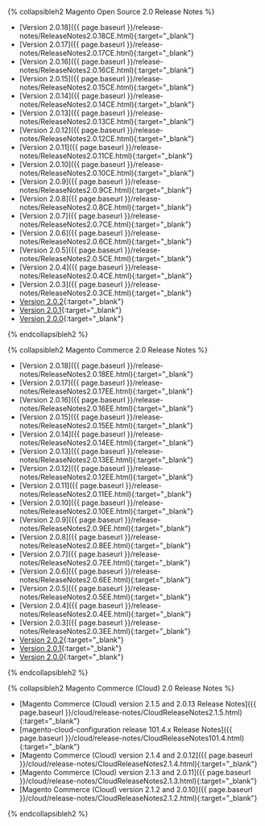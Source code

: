 
{% collapsibleh2 Magento Open Source 2.0 Release Notes %}

*  [Version 2.0.18]({{ page.baseurl }}/release-notes/ReleaseNotes2.0.18CE.html){:target="_blank"}
*  [Version 2.0.17]({{ page.baseurl }}/release-notes/ReleaseNotes2.0.17CE.html){:target="_blank"}
*  [Version 2.0.16]({{ page.baseurl }}/release-notes/ReleaseNotes2.0.16CE.html){:target="_blank"}
*  [Version 2.0.15]({{ page.baseurl }}/release-notes/ReleaseNotes2.0.15CE.html){:target="_blank"}
*  [Version 2.0.14]({{ page.baseurl }}/release-notes/ReleaseNotes2.0.14CE.html){:target="_blank"}
*  [Version 2.0.13]({{ page.baseurl }}/release-notes/ReleaseNotes2.0.13CE.html){:target="_blank"}
*  [Version 2.0.12]({{ page.baseurl }}/release-notes/ReleaseNotes2.0.12CE.html){:target="_blank"}
*  [Version 2.0.11]({{ page.baseurl }}/release-notes/ReleaseNotes2.0.11CE.html){:target="_blank"}
*  [Version 2.0.10]({{ page.baseurl }}/release-notes/ReleaseNotes2.0.10CE.html){:target="_blank"}
*  [Version 2.0.9]({{ page.baseurl }}/release-notes/ReleaseNotes2.0.9CE.html){:target="_blank"}
*  [Version 2.0.8]({{ page.baseurl }}/release-notes/ReleaseNotes2.0.8CE.html){:target="_blank"}
*  [Version 2.0.7]({{ page.baseurl }}/release-notes/ReleaseNotes2.0.7CE.html){:target="_blank"}
*  [Version 2.0.6]({{ page.baseurl }}/release-notes/ReleaseNotes2.0.6CE.html){:target="_blank"}
*  [Version 2.0.5]({{ page.baseurl }}/release-notes/ReleaseNotes2.0.5CE.html){:target="_blank"}
*  [Version 2.0.4]({{ page.baseurl }}/release-notes/ReleaseNotes2.0.4CE.html){:target="_blank"}
*  [Version 2.0.3]({{ page.baseurl }}/release-notes/ReleaseNotes2.0.3CE.html){:target="_blank"}
*  [Version 2.0.2](http://docs.magento.com/m2/ce/user_guide/magento/release-notes-ce-2.0.2.html){:target="_blank"}
*  [Version 2.0.1](http://docs.magento.com/m2/ce/user_guide/magento/release-notes-ce-2.0.1.html){:target="_blank"}
*  [Version 2.0.0](http://docs.magento.com/m2/ce/user_guide/magento/release-notes-ce-2.0.html){:target="_blank"}

{% endcollapsibleh2 %}

{% collapsibleh2 Magento Commerce 2.0 Release Notes %}

*  [Version 2.0.18]({{ page.baseurl }}/release-notes/ReleaseNotes2.0.18EE.html){:target="_blank"}
*  [Version 2.0.17]({{ page.baseurl }}/release-notes/ReleaseNotes2.0.17EE.html){:target="_blank"}
*  [Version 2.0.16]({{ page.baseurl }}/release-notes/ReleaseNotes2.0.16EE.html){:target="_blank"}
*  [Version 2.0.15]({{ page.baseurl }}/release-notes/ReleaseNotes2.0.15EE.html){:target="_blank"}
*  [Version 2.0.14]({{ page.baseurl }}/release-notes/ReleaseNotes2.0.14EE.html){:target="_blank"}
*  [Version 2.0.13]({{ page.baseurl }}/release-notes/ReleaseNotes2.0.13EE.html){:target="_blank"}
*  [Version 2.0.12]({{ page.baseurl }}/release-notes/ReleaseNotes2.0.12EE.html){:target="_blank"}
*  [Version 2.0.11]({{ page.baseurl }}/release-notes/ReleaseNotes2.0.11EE.html){:target="_blank"}
*  [Version 2.0.10]({{ page.baseurl }}/release-notes/ReleaseNotes2.0.10EE.html){:target="_blank"}
*  [Version 2.0.9]({{ page.baseurl }}/release-notes/ReleaseNotes2.0.9EE.html){:target="_blank"}
*  [Version 2.0.8]({{ page.baseurl }}/release-notes/ReleaseNotes2.0.8EE.html){:target="_blank"}
*  [Version 2.0.7]({{ page.baseurl }}/release-notes/ReleaseNotes2.0.7EE.html){:target="_blank"}
*  [Version 2.0.6]({{ page.baseurl }}/release-notes/ReleaseNotes2.0.6EE.html){:target="_blank"}
*  [Version 2.0.5]({{ page.baseurl }}/release-notes/ReleaseNotes2.0.5EE.html){:target="_blank"}
*  [Version 2.0.4]({{ page.baseurl }}/release-notes/ReleaseNotes2.0.4EE.html){:target="_blank"}
*  [Version 2.0.3]({{ page.baseurl }}/release-notes/ReleaseNotes2.0.3EE.html){:target="_blank"}
*  [Version 2.0.2](http://docs.magento.com/m2/ee/user_guide/magento/release-notes-ee-2.0.2.html){:target="_blank"}
*  [Version 2.0.1](http://docs.magento.com/m2/ee/user_guide/magento/release-notes-ee-2.0.1.html){:target="_blank"}
*  [Version 2.0.0](http://docs.magento.com/m2/ee/user_guide/magento/release-notes-ee-2.0.html){:target="_blank"}

{% endcollapsibleh2 %}

{% collapsibleh2 Magento Commerce (Cloud) 2.0 Release Notes %}

*  [Magento Commerce (Cloud) version 2.1.5 and 2.0.13 Release Notes]({{ page.baseurl }}/cloud/release-notes/CloudReleaseNotes2.1.5.html){:target="_blank"}
*  [magento-cloud-configuration release 101.4.x Release Notes]({{ page.baseurl }}/cloud/release-notes/CloudReleaseNotes101.4.html){:target="_blank"}
*  [Magento Commerce (Cloud) version 2.1.4 and 2.0.12]({{ page.baseurl }}/cloud/release-notes/CloudReleaseNotes2.1.4.html){:target="_blank"}
*  [Magento Commerce (Cloud) version 2.1.3 and 2.0.11]({{ page.baseurl }}/cloud/release-notes/CloudReleaseNotes2.1.3.html){:target="_blank"}
*  [Magento Commerce (Cloud) version 2.1.2 and 2.0.10]({{ page.baseurl }}/cloud/release-notes/CloudReleaseNotes2.1.2.html){:target="_blank"}

{% endcollapsibleh2 %}
